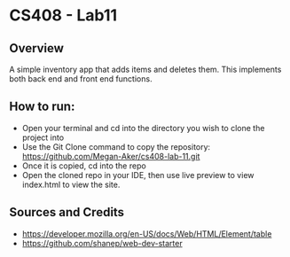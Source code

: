 # CS408 - Lab11

## Overview

A simple inventory app that adds items and deletes them. This implements both back end and front end functions.

## How to run:
- Open your terminal and cd into the directory you wish to clone the project into
- Use the Git Clone command to copy the repository: https://github.com/Megan-Aker/cs408-lab-11.git
- Once it is copied, cd into the repo
- Open the cloned repo in your IDE, then use live preview to view index.html to view the site.

## Sources and Credits
- https://developer.mozilla.org/en-US/docs/Web/HTML/Element/table
- https://github.com/shanep/web-dev-starter


